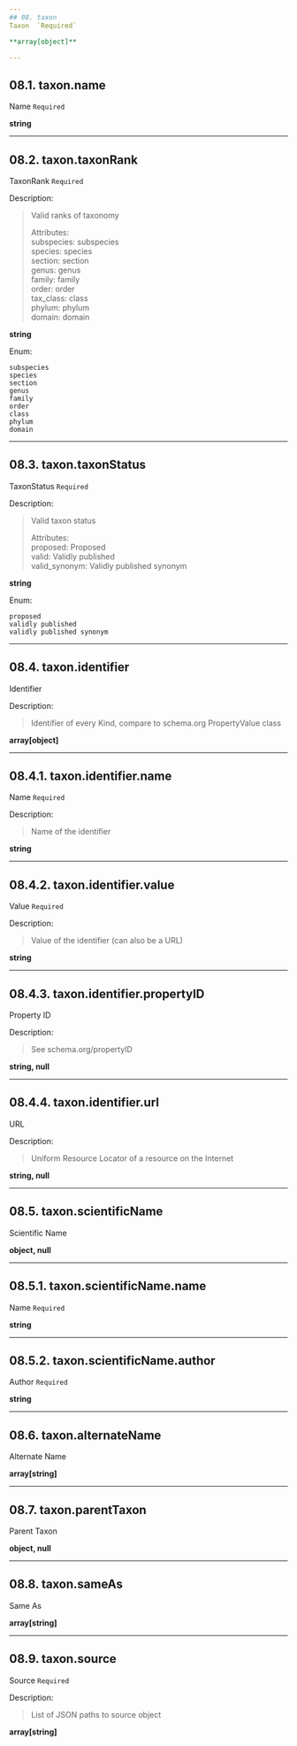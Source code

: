 ```yaml
---
## 08. taxon
Taxon  `Required`

**array[object]**

---
```

## 08.1. taxon.name
Name  `Required`

**string**

---
## 08.2. taxon.taxonRank
TaxonRank  `Required`

Description:
> Valid ranks of taxonomy  
>
> Attributes:  
>     subspecies: subspecies  
>     species: species  
>     section: section  
>     genus: genus  
>     family: family  
>     order: order  
>     tax_class: class  
>     phylum: phylum  
>     domain: domain  

**string**

Enum:

	subspecies
	species
	section
	genus
	family
	order
	class
	phylum
	domain

---
## 08.3. taxon.taxonStatus
TaxonStatus  `Required`

Description:
> Valid taxon status  
>
> Attributes:  
>     proposed: Proposed  
>     valid: Validly published  
>     valid_synonym: Validly published synonym  

**string**

Enum:

	proposed
	validly published
	validly published synonym

---
## 08.4. taxon.identifier
Identifier  

Description:
> Identifier of every Kind, compare to schema.org PropertyValue class  

**array[object]**

---
## 08.4.1. taxon.identifier.name
Name  `Required`

Description:
> Name of the identifier  

**string**

---
## 08.4.2. taxon.identifier.value
Value  `Required`

Description:
> Value of the identifier (can also be a URL)  

**string**

---
## 08.4.3. taxon.identifier.propertyID
Property ID  

Description:
> See schema.org/propertyID  

**string, null**

---
## 08.4.4. taxon.identifier.url
URL  

Description:
> Uniform Resource Locator of a resource on the Internet  

**string, null**

---
## 08.5. taxon.scientificName
Scientific Name  

**object, null**

---
## 08.5.1. taxon.scientificName.name
Name  `Required`

**string**

---
## 08.5.2. taxon.scientificName.author
Author  `Required`

**string**

---
## 08.6. taxon.alternateName
Alternate Name  

**array[string]**

---
## 08.7. taxon.parentTaxon
Parent Taxon  

**object, null**

---
## 08.8. taxon.sameAs
Same As  

**array[string]**

---
## 08.9. taxon.source
Source  `Required`

Description:
> List of JSON paths to source object  

**array[string]**

